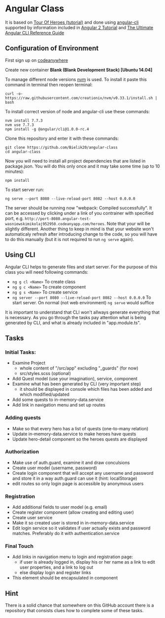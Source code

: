 # Angular Class

It is based on [Tour Of Heroes (tutorial)](https://angular.io/docs/ts/latest/tutorial/) 
and done using [angular-cli](https://github.com/angular/angular-cli) 
supported by information included in [Angular 2 Tutorial](https://www.sitepoint.com/angular-2-tutorial/) 
and [The Ultimate Angular CLI Reference Guide](https://www.sitepoint.com/ultimate-angular-cli-reference/?utm_source=sitepoint&utm_medium=relatedinline&utm_term=&utm_campaign=relatedauthor)

## Configuration of Environment 

First sign up on [codeanywhere](https://codeanywhere.com)

Create new container **Blank (Blank Development Stack) [Ubuntu 14.04]**

To manage different node versions [nvm](https://github.com/creationix/nvm) is used. To install it paste this command in terminal then reopen terminal:
```
curl -o- https://raw.githubusercontent.com/creationix/nvm/v0.33.1/install.sh | bash
```

To install correct version of node and angular-cli use these commands:
```
nvm install 7.7.3
nvm use 7.7.3
npm install -g @angular/cli@1.0.0-rc.4
```

Clone this repository and enter it with these commands:
```
git clone https://github.com/Bielik20/angular-class
cd angular-class
```

Now you will need to install all project dependencies that are listed in package.json. You will do this only once and it may take some time (up to 10 minutes):
```
npm install
```

To start server run:
```
ng serve --port 8080 --live-reload-port 8082 --host 0.0.0.0
```
The server should be running now "webpack: Compiled successfully". It can be accessed by clicking under a link of you contrainer with specified port, e.g. `http://port-8080.angular-test-wasniewskimikolaj952950.codeanyapp.com/heroes`. Note that your will be slightly different. Another thing to keep in mind is that your website won't automaticaly refresh after introducing change to the code, so you will have to do this manually (but it is not required to run `ng serve` again).

## Using CLI

Angular CLI helps to generate files and start server. For the purpose of this class you will need following commands:

- `ng g cl <Name>` To create class
- `ng g c <Name>` To create component
- `ng g s <Name>` To create service
- `ng server --port 8080 --live-reload-port 8082 --host 0.0.0.0` To start server. On normal (not web environment) `ng serve` would suffice

It is important to understand that CLI won't allways generate everything that is necessary. As you go through the tasks pay attention what is being generated by CLI, and what is already included in "app.module.ts".

## Tasks

### Initial Tasks:
- Examine Project
   - whole content of "/src/app" excluding "_guards" (for now)
   - src/styles.scss (optional)
- Add Quest model (use your imagination), service, component
- Examine what has been generated by CLI (very important step)
   - it should be displayed in console which files has been added and which modified/updated
- Add some quests to in-memory-data.service
- Add link in navigation menu and set up routes

### Adding quests
- Make so that every hero has a list of quests (one-to-many relation)
- Update in-memory-data.service to make heroes have quests
- Update hero-detail component so the heroes quests are displayed

### Authorization
- Make use of auth.guard, examine it and draw conculsions
- Create user model (username, password)
- Create login component that will accept any username and password and store it in a way auth.guard can use it (hint: localStorage)
- edit routes so only login page is accessible by anonymous users

### Registration
- Add additional fields to user model (e.g. email)
- Create register component (allow creating and editing user)
- Create user service
- Make it so created user is stored in in-memory-data.service
- Edit login service so it validates if user actually exists and password matches. Preferably do it with authentication.service

### Final Touch
- Add links in navigation menu to login and registration page:
   - if user is already logged in, display his or her name as a link to edit user properties, and a link to log out
   - else display login and register links
- This element should be encapsulated in component

## Hint

There is a solid chance that somewhere on this GitHub account there is a repository that consists clues how to complete some of these tasks.